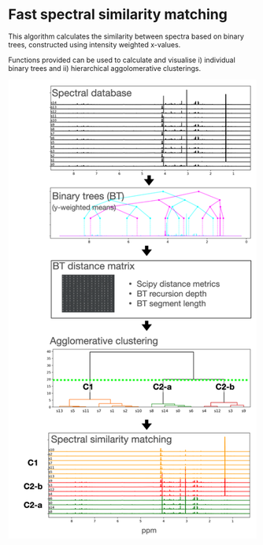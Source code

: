 # Fast spectral similarity matching

This algorithm calculates the similarity between spectra based on binary trees, constructed using intensity weighted x-values.

Functions provided can be used to calculate and visualise i) individual binary trees and ii) hierarchical aggolomerative clusterings.


![](pseudAlgo.png)
